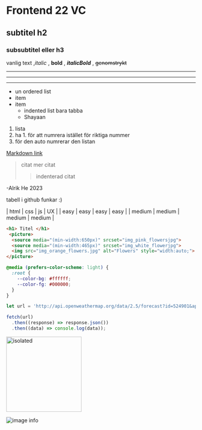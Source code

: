 # Frontend 22 VC 
## subtitel h2
### subsubtitel eller h3

vanlig text ,*italic* , **bold** , ***italicBold*** , ~~genomstrykt~~

***
---
___



- un ordered list
- item
- item
    - indented list bara tabba
    - Shayaan

1. lista 
1. ha 1. för att numrera istället för riktiga nummer 
1. för den auto numrerar den listan

[Markdown link](https://www.markdownguide.org/basic-syntax/)

> citat
> mer citat
>> indenterad citat

-Alrik He 2023


tabell i github funkar :)

| html | css | js | UX |
| easy | easy | easy | easy |
| medium | medium | medium | medium |

``` html
<h1> Titel </h1>
 <picture>
  <source media="(min-width:650px)" srcset="img_pink_flowersjpg">
  <source media="(min-width:465px)" srcset="img_white_flowerjpg">
  <img src="img_orange_flowers.jpg" alt="Flowers" style="width:auto;">
</picture> 
```

```css
@media (prefers-color-scheme: light) {
  :root {
    --color-bg: #ffffff;
    --color-fg: #000000;
  }
}
```

```js
let url = 'http://api.openweathermap.org/data/2.5/forecast?id=524901&appid=fvf3rhj45h32ghj4234'

fetch(url)
  .then((response) => response.json())
  .then((data) => console.log(data));
```
<img src="images\elaichi mockup-01.jpg" alt="isolated" width="200"/>

![image info](/images/elaichi%20mockup-01.jpg)
